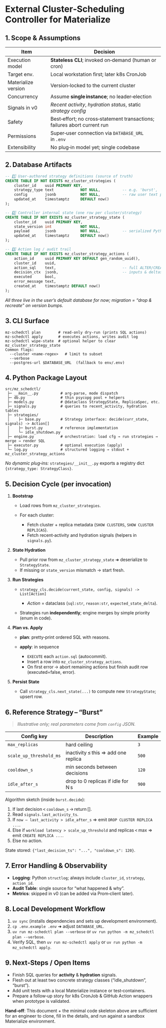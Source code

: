 # External Cluster‑Scheduling Controller for Materialize

## 1. Scope & Assumptions

| Item                | Decision                                                                 |
| ------------------- | ------------------------------------------------------------------------ |
| Execution model     | **Stateless CLI**; invoked on‑demand (human or cron)                     |
| Target env.         | Local workstation first; later k8s CronJob                               |
| Materialize version | Version‑locked to the current cluster                                    |
| Concurrency         | Assume **single instance**; no leader‑election                           |
| Signals in v0       | *Recent activity*, *hydration status*, static *strategy config*          |
| Safety              | Best‑effort; no cross‑statement transactions; failures abort current run |
| Permissions         | Super‑user connection via `DATABASE_URL` in `.env`                       |
| Extensibility       | No plug‑in model yet; single codebase                                    |

## 2. Database Artifacts

```sql
-- 1️⃣ User‑authored strategy definitions (source of truth)
CREATE TABLE IF NOT EXISTS mz_cluster_strategies (
    cluster_id    uuid PRIMARY KEY,
    strategy_type text            NOT NULL,          -- e.g. 'burst', 'idle_shutdown'
    config        jsonb           NOT NULL,          -- raw user text parsed to JSON
    updated_at    timestamptz     DEFAULT now()
);

-- 2️⃣ Controller internal state (one row per cluster/strategy)
CREATE TABLE IF NOT EXISTS mz_cluster_strategy_state (
    cluster_id    uuid PRIMARY KEY,
    state_version int             NOT NULL,
    payload       jsonb           NOT NULL,          -- serialized Python dataclass
    updated_at    timestamptz     DEFAULT now()
);

-- 3️⃣ Action log / audit trail
CREATE TABLE IF NOT EXISTS mz_cluster_strategy_actions (
    action_id     uuid PRIMARY KEY DEFAULT gen_random_uuid(),
    cluster_id    uuid,
    action_sql    text,                              -- full ALTER/CREATE/DROP command
    decision_ctx  jsonb,                             -- inputs & deltas
    executed      bool,
    error_message text,
    created_at    timestamptz DEFAULT now()
);
```

*All three live in the user’s default database for now; migration = “drop & recreate” on version bumps.*

## 3. CLI Surface

```
mz‑schedctl plan        # read-only dry‑run (prints SQL actions)
mz‑schedctl apply       # executes actions, writes audit log
mz‑schedctl wipe-state  # optional helper to clear mz_cluster_strategy_state
Common flags:
  --cluster <name-regex>   # limit to subset
  --verbose
  --postgres-url $DATABASE_URL  (fallback to env/.env)
```

## 4. Python Package Layout

```
src/mz_schedctl/
 ├─ __main__.py          # arg‑parse, mode dispatch
 ├─ db.py                # thin psycopg pool + helpers
 ├─ models.py            # @dataclass StrategyState, ReplicaSpec, etc.
 ├─ signals.py           # queries to recent_activity, hydration tables
 ├─ strategies/
 │    ├─ base.py         # Strategy interface: decide(curr_state, signals) -> Action[]
 │    ├─ burst.py        # reference implementation
 │    └─ idle_shutdown.py
 ├─ engine.py            # orchestration: load cfg → run strategies → merge → render SQL
 ├─ executor.py          # optional execution (apply)
 └─ log.py               # structured logging → stdout + mz_cluster_strategy_actions
```

*No dynamic plug‑ins:* `strategies/__init__.py` exports a registry dict `{strategy_type: StrategyClass}`.

## 5. Decision Cycle (per invocation)

1. **Bootstrap**

   * Load rows from `mz_cluster_strategies`.
   * For each cluster:

     * Fetch cluster + replica metadata (`SHOW CLUSTERS`, `SHOW CLUSTER REPLICAS`).
     * Fetch recent‑activity and hydration signals (helpers in `signals.py`).

2. **State Hydration**

   * Pull prior row from `mz_cluster_strategy_state` ➜ deserialize to `StrategyState`.
   * If missing or `state_version` mismatch → start fresh.

3. **Run Strategies**

   * `strategy_cls.decide(current_state, config, signals) -> List[Action]`

     * *Action* = dataclass (`sql:str`, `reason:str`, `expected_state_delta`).
   * Strategies run **independently**; engine merges by simple priority (enum in code).

4. **Plan vs. Apply**

   * **plan**: pretty‑print ordered SQL with reasons.
   * **apply**: in sequence

     * `EXECUTE` each `action.sql` (autocommit).
     * Insert a row into `mz_cluster_strategy_actions`.
     * On first error → abort remaining actions but finish audit row (executed=false, error).

5. **Persist State**

   * Call `strategy_cls.next_state(...)` to compute new `StrategyState`; upsert row.

## 6. Reference Strategy – “Burst”

> *Illustrative only; real parameters come from `config` JSON.*

| Config key              | Description                         | Example |
| ----------------------- | ----------------------------------- | ------- |
| `max_replicas`          | hard ceiling                        | `3`     |
| `scale_up_threshold_ms` | inactivity ≤ this ⇒ add one replica | `500`   |
| `cooldown_s`            | min seconds between decisions       | `120`   |
| `idle_after_s`          | drop to 0 replicas if idle for N s  | `900`   |

Algorithm sketch (inside `burst.decide`):

1. If last decision < `cooldown_s` → return \[].
2. Read `signals.last_activity_ts`.
3. If `now – last_activity > idle_after_s` ⇒ emit `DROP CLUSTER REPLICA ...`.
4. Else if `workload latency > scale_up_threshold` and replicas < max ⇒ emit `CREATE REPLICA ...`.
5. Else no action.

State stored: `{"last_decision_ts": "...", "cooldown_s": 120}`.

## 7. Error Handling & Observability

* **Logging**: Python `structlog`; always include `cluster_id`, `strategy`, `action_id`.
* **Audit Table**: single source for “what happened & why”.
* **Metrics**: skipped in v0 (can be added via Prom‑client later).

## 8. Local Development Workflow

1. `uv sync` (installs dependencies and sets up development environment).
2. `cp .env.example .env` ➜ adjust `DATABASE_URL`.
3. `uv run mz-schedctl plan --verbose` or `uv run python -m mz_schedctl plan --verbose`.
4. Verify SQL, then `uv run mz-schedctl apply` or `uv run python -m mz_schedctl apply`.

## 9. Next‑Steps / Open Items

* Finish SQL queries for **activity** & **hydration** signals.
* Flesh out at least two concrete strategy classes (“idle\_shutdown”, “burst”).
* Add unit tests with a local Materialize instance or test‑containers.
* Prepare a follow‑up story for k8s CronJob & GitHub Action wrappers when prototype is validated.

**Hand‑off**: This document + the minimal code skeleton above are sufficient for an engineer to clone, fill in the details, and run against a sandbox Materialize environment.

